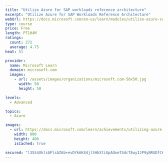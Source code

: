 ```yaml
---
title: "Utilize Azure for SAP workloads reference architecture"
excerpt: "Utilize Azure for SAP Workloads Reference Architecture"
webUrl: https://docs.microsoft.com/en-us/learn/modules/utilize-azure-sap-workloads-reference-architecture/
type: course
price: Free
length: PT1H4M
ratings:
  count: 272
  average: 4.75
heat: 51

provider:
  name: Microsoft Learn
  domain: microsoft.com
  images:
    - url: /assets/images/organizations/microsoft.com-50x50.jpg
      width: 50
      height: 50

levels:
  - Advanced

topics:
  - Azure

images:
  - url: https://docs.microsoft.com/learn/achievements/utilizing-azure-sap-workloads-reference-architecture-social.png
    width: 800
    height: 400
    isCached: true

secured: "l35S4UktsAPlsAZ6b+evDYk6K44jlSHbXtiUpAOoeT4dcTEwyIJP9yNRGDfCKWAxoyLsLRWSF0W9k0zeNsDww+fJqMt470ujnLIIeS4EAy+JLKr3w4OZlMRBuhFFgMWFxCnQT41VNqKhmqIatNksfYSawxtXzMV/Df6ee/0NYhlzOR8G0u83DoboMNwET48uyqKs0HGjq/NxkBCXi6oCWuWkIseO/ar7osdE650RTMRJY4P3tXPWSqbL4ErHSLxEb7SFHVA/4j9Yx11IQCUfJ8vpriKA+ZBNRawOOdSZcb57S43jIhpfvGD+p85qC5YmP2kwiT6cYRJS6ZraZDALpTOztKqxjYZeBXDa6UinGUMntBHuw2YjJ4WZHmGgcGa2ZgPwhES21OmtBu2M+pYOzuyr7s+wlQvRN66KO640B2o=;oLXwuxEQEKjVxR/l4L3Ksg=="
---
```


